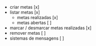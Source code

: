 - criar metas [x]
- listar metas [x]
    - metas realizadas [x]
    - metas abertas [ ]
- marcar / desmarcar metas realizadas [x]
- remover metas [ ]
- sistemas de mensagens [ ]